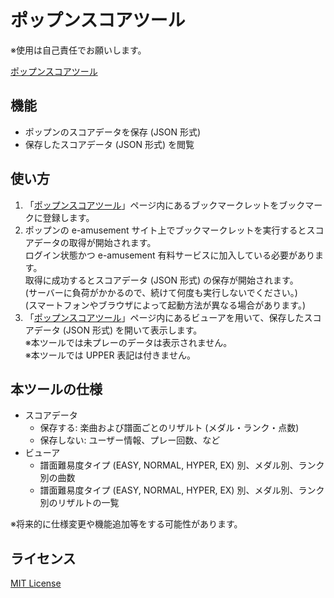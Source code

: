 # ポップンスコアツール

※使用は自己責任でお願いします。

[ポップンスコアツール](https://kerupani129s.github.io/popn-score-tool/)

## 機能

- ポップンのスコアデータを保存 (JSON 形式)
- 保存したスコアデータ (JSON 形式) を閲覧

## 使い方

1. 「[ポップンスコアツール](https://kerupani129s.github.io/popn-score-tool/)」ページ内にあるブックマークレットをブックマークに登録します。
1. ポップンの e-amusement サイト上でブックマークレットを実行するとスコアデータの取得が開始されます。  
ログイン状態かつ e-amusement 有料サービスに加入している必要があります。  
取得に成功するとスコアデータ (JSON 形式) の保存が開始されます。  
(サーバーに負荷がかかるので、続けて何度も実行しないでください。)  
(スマートフォンやブラウザによって起動方法が異なる場合があります。)
1. 「[ポップンスコアツール](https://kerupani129s.github.io/popn-score-tool/)」ページ内にあるビューアを用いて、保存したスコアデータ (JSON 形式) を開いて表示します。  
※本ツールでは未プレーのデータは表示されません。  
※本ツールでは UPPER 表記は付きません。

## 本ツールの仕様

- スコアデータ
	- 保存する: 楽曲および譜面ごとのリザルト (メダル・ランク・点数)
	- 保存しない: ユーザー情報、プレー回数、など
- ビューア
	- 譜面難易度タイプ (EASY, NORMAL, HYPER, EX) 別、メダル別、ランク別の曲数
	- 譜面難易度タイプ (EASY, NORMAL, HYPER, EX) 別、メダル別、ランク別のリザルトの一覧

※将来的に仕様変更や機能追加等をする可能性があります。

## ライセンス

[MIT License](/LICENSE)
